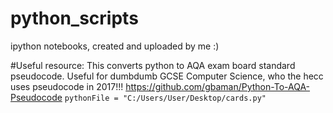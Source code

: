 # python_scripts
ipython notebooks, created and uploaded by me :)

#Useful resource:
This converts python to AQA exam board standard pseudocode. Useful for dumbdumb GCSE Computer Science, who the hecc uses pseudocode in 2017!!!
https://github.com/gbaman/Python-To-AQA-Pseudocode
`pythonFile = "C:/Users/User/Desktop/cards.py"`
